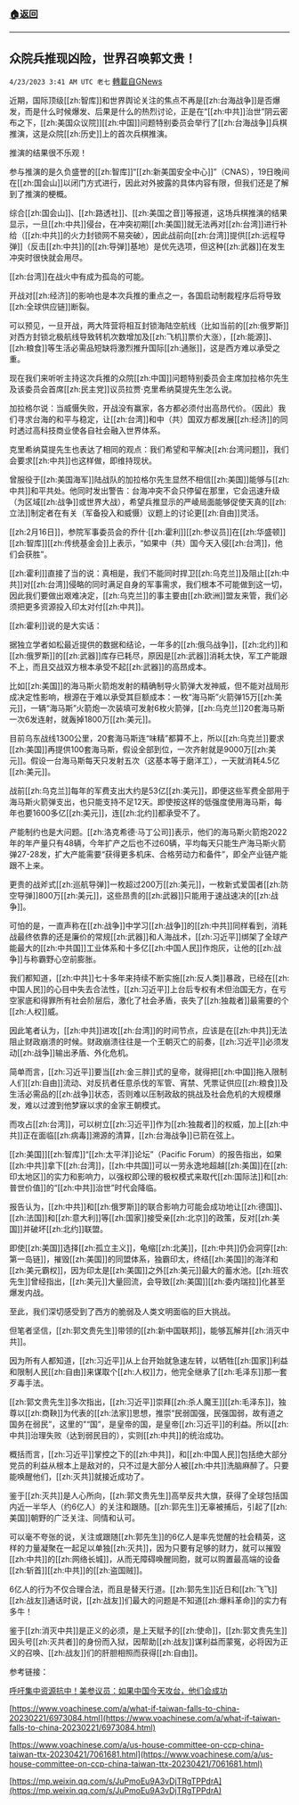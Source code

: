 ###  [:house:返回](README.md)
---


## 众院兵推现凶险，世界召唤郭文贵！
`4/23/2023 3:41 AM UTC 老七` [轉載自GNews](https://gnews.org/articles/1247750)

近期，国际顶级[[zh:智库]]和世界舆论关注的焦点不再是[[zh:台海战争]]是否爆发，而是什么时候爆发、后果是什么的热烈讨论，正是在“[[zh:中共]]治世”阴云密布之下，[[zh:美国众议院]][[zh:中国]]问题特别委员会举行了[[zh:台海战争]]兵棋推演，这是众院[[zh:历史]]上的首次兵棋推演。

推演的结果很不乐观！

参与推演的是久负盛誉的[[zh:智库]]“[[zh:新美国安全中心]]”（CNAS），19日晚间在[[zh:国会山]]以闭门方式进行，因此对外披露的具体内容有限，但我们还是了解到了推演的梗概。

综合[[zh:国会山]]、[[zh:路透社]]、[[zh:美国之音]]等报道，这场兵棋推演的结果显示，一旦[[zh:中共]]侵台，在冲突初期[[zh:美国]]就无法再对[[zh:台湾]]进行补给（[[zh:中共]]的火力封锁网不易突破），因此战前向[[zh:台湾]]提供[[zh:远程导弹]]（反击[[zh:中共]]的[[zh:导弹]]基地）是优先选项，但这种[[zh:武器]]在发生冲突时很快就会用尽。

[[zh:台湾]]在战火中有成为孤岛的可能。

开战对[[zh:经济]]的影响也是本次兵推的重点之一，各国启动制裁程序后将导致[[zh:全球供应链]]断裂。

可以预见，一旦开战，两大阵营将相互封锁海陆空航线（比如当前的[[zh:俄罗斯]]对西方封锁北极航线导致转机次数增加及[[zh:飞机]]票价大涨），[[zh:能源]]、[[zh:粮食]]等生活必需品短缺将激烈推升国际[[zh:通胀]]，这是西方难以承受之重。

现在我们来听听主持这次兵推的众院[[zh:中国]]问题特别委员会主席加拉格尔先生及该委员会首席[[zh:民主党]]议员拉贾·克里希纳莫提先生怎么说。

加拉格尔说：当威慑失败，开战没有赢家，各方都必须付出高昂代价。（因此）我们寻求台海的和平与稳定，让[[zh:台湾]]和中（共）国双方都发展[[zh:经济]]的同时透过高科技商业使各自社会融入世界体系。

克里希纳莫提先生也表达了相同的观点：我们希望和平解决[[zh:台湾问题]]，我们会要求[[zh:中共]]也这样做，即维持现状。

曾服役于[[zh:美国海军]]陆战队的加拉格尔先生显然不相信[[zh:美国]]能够与[[zh:中共]]和平共处。他同时发出警告：台海冲突不会只停留在那里，它会迅速升级（为区域[[zh:战争]]或世界大战），希望兵推显示的严崚局面能够促使天真的[[zh:立法]]制定者在有关（军备投入和威慑）议题上的讨论更[[zh:自由]]灵活。

[[zh:2月16日]]，参院军事委员会的乔什·[[zh:霍利]][[zh:参议员]]在[[zh:华盛顿]][[zh:智库]][[zh:传统基金会]]上表示，“如果中（共）国今天入侵[[zh:台湾]]，他们会获胜”。

[[zh:霍利]]直接了当的说：真相是，我们不能同时捍卫[[zh:乌克兰]]及阻止[[zh:中共]]对[[zh:台湾]]侵略的同时满足自身的军事需求，我们根本不可能做到这一切，因此我们要做出艰难决定，[[zh:乌克兰]]的事主要由[[zh:欧洲]]盟友来管，我们必须把更多资源投入印太对付[[zh:中共]]。

[[zh:霍利]]说的是大实话：

据独立学者如松最近提供的数据和结论，一年多的[[zh:俄乌战争]]，[[zh:北约]]和[[zh:俄罗斯]]的[[zh:武器]]库存已耗尽，原因是[[zh:武器]]消耗太快，军工产能跟不上，而且交战双方根本承受不起[[zh:武器]]的高昂成本。

比如[[zh:美国]]的海马斯火箭炮发射的精确制导火箭弹大发神威，但不能对战局形成决定性影响，根源在于难以承受其巨额成本：一枚“海马斯”火箭弹15万[[zh:美元]]，一辆“海马斯”火箭炮一次装填可发射6枚火箭弹，[[zh:乌克兰]]20套海马斯一次6发连射，就轰掉1800万[[zh:美元]]。

目前乌东战线1300公里，20套海马斯连“味精”都算不上，所以[[zh:乌克兰]]要求[[zh:美国]]再提供100套海马斯，假设全部到位，一次齐射就是9000万[[zh:美元]]。假设一台海马斯每天只发射五次（这基本等于磨洋工），一天就消耗4.5亿[[zh:美元]]。

战前[[zh:乌克兰]]每年的军费支出大约是53亿[[zh:美元]]，即便这些军费全部用于海马斯火箭弹支出，也只能支持不足12天。即使按这样的低强度使用海马斯，每年也要1600多亿[[zh:美元]]，连[[zh:北约]]都承受不了。

产能制约也是大问题。[[zh:洛克希德·马丁公司]]表示，他们的海马斯火箭炮2022年的年产量只有48辆，今年扩产之后也不过60辆，平均每天只能生产海马斯火箭弹27-28发，扩大产能需要“获得更多机床、合格劳动力和备件”，即全产业链产能跟不上来。

更贵的战斧式[[zh:巡航导弹]]一枚超过200万[[zh:美元]]，一枚新式爱国者[[zh:防空导弹]]800万[[zh:美元]]，这些昂贵的[[zh:武器]]只能用于速战速决的[[zh:战争]]。

可怕的是，一直声称在[[zh:战争]]中学习[[zh:战争]]的[[zh:中共]]同样看到，消耗战最终依靠的还是廉价的常规[[zh:武器]]和人海战术，[[zh:习近平]]绑架了全球产能最大的[[zh:中共国]]工业体系和十多亿[[zh:中国人民]]作炮灰，让他的[[zh:战争]]与称霸野心空前膨胀。

我们都知道，[[zh:中共]]七十多年来持续不断实施[[zh:反人类]]暴政，已经在[[zh:中国人民]]的心目中失去合法性，[[zh:习近平]]上台后专权有术但治国无方，在亏空家底和得罪所有社会阶层后，激化了社会矛盾，丧失了[[zh:独裁者]]最需要的个[[zh:人权]]威。

因此笔者认为，[[zh:中共]]进攻[[zh:台湾]]的时间节点，应该是在[[zh:中共]]无法阻止财政崩溃的时候。财政崩溃往往是一个王朝灭亡的前奏，[[zh:习近平]]必须发动[[zh:战争]]输出矛盾、外化危机。

简单而言，[[zh:习近平]]要当[[zh:金三胖]]式的皇帝，就得把[[zh:中国]]拖入限制人们[[zh:自由]]流动、对反抗者任意杀伐的军管、宵禁、凭票证供应[[zh:粮食]]及生活必需品的[[zh:战争]]状态，否则难以压制政敌的挑战及社会危机的大规模爆发，难以过渡到他梦寐以求的金家王朝模式。

而攻占[[zh:台湾]]，可以树立[[zh:习近平]]作为[[zh:独裁者]]的权威，加上[[zh:中共]]正在面临[[zh:病毒]]溯源的清算，[[zh:台海战争]]已箭在弦上。

[[zh:美国]][[zh:智库]]“[[zh:太平洋]]论坛”（Pacific Forum）的报告指出，如果[[zh:中共]]拿下[[zh:台湾]]，[[zh:中共国]]可以一劳永逸地超越[[zh:美国]]在[[zh:印太地区]]的实力和影响力，以强权即公理的极权模式来取代[[zh:国际法]]和[[zh:普世价值]]的“[[zh:中共]]治世”时代会降临。

报告认为，[[zh:中共]]和[[zh:俄罗斯]]的联合影响力可能会成功地让[[zh:德国]]、[[zh:法国]]和[[zh:意大利]]等[[zh:国家]]接受亲[[zh:北京]]的政策，反对[[zh:美国]]并破坏[[zh:北约]]联盟。

即使[[zh:美国]]选择[[zh:孤立主义]]，龟缩[[zh:北美]]，[[zh:中共]]仍会洞穿[[zh:第一岛链]]，摧毁[[zh:美国]]的同盟体系，独霸印太，终结[[zh:美国]]的海洋和[[zh:美元霸权]]，因为印太是[[zh:美国]]之外[[zh:美元]]最大的蓄水池。[[zh:班农先生]]曾经指出，[[zh:美元]]大量回流，会导致[[zh:美国]][[zh:委内瑞拉]]化甚至爆发内战。

至此，我们深切感受到了西方的脆弱及人类文明面临的巨大挑战。

但笔者坚信，[[zh:郭文贵先生]]带领的[[zh:新中国联邦]]，能够瓦解并[[zh:消灭中共]]。

因为所有人都知道，[[zh:习近平]]从上台开始就急速左转，以牺牲[[zh:国家]]利益和限制人民[[zh:自由]]来谋取个[[zh:人权]]力，他完全继承了[[zh:毛泽东]]那一套歹毒手法。 

[[zh:郭文贵先生]]多次指出，[[zh:习近平]]崇拜[[zh:杀人魔王]][[zh:毛泽东]]，独尊以[[zh:商鞅]]为代表的[[zh:法家]]思想，推崇“民弱国强，民强国弱，故有道之国务在弱民”，这里的"“国”，是皇帝的国，是皇帝[[zh:习近平]]的利益。所以[[zh:中共]]治理失败（达到弱民目的），实则[[zh:中共]]的统治成功。

概括而言，[[zh:习近平]]掌控之下的[[zh:中共]]，和[[zh:中国人民]]包括绝大部分党员的利益从根本上是敌对的，只不过是大部分人被[[zh:中共]]洗脑麻醉了。只要能唤醒他们，[[zh:灭共]]就接近成功了。

鉴于[[zh:灭共]]是人心所向，[[zh:郭文贵先生]]高举反共大旗，获得了全球包括国内近一半华人（约6亿人）的关注和跟随。[[zh:郭先生]]无辜被捕后，引起了[[zh:美国]]朝野的广泛关注、同情和认可。

可以毫不夸张的说，关注或跟随[[zh:郭先生]]的6亿人是率先觉醒的社会精英，这样的力量凝聚在一起足以单独[[zh:灭共]]，因为只要有足够的财力，就可以摧毁[[zh:中共]]的[[zh:网络长城]]，从而无障碍唤醒同胞，就可以购置最高端的设备[[zh:斩首]][[zh:中共]]的[[zh:盗国贼]]。

6亿人的行为不仅合理合法，而且是替天行道。[[zh:郭先生]]近日和[[zh:飞飞]][[zh:战友]]通话时说，[[zh:战友]]们最大的问题是不知道[[zh:爆料革命]]的实力有多牛！

鉴于[[zh:消灭中共]]是正义的必须，是上天赋予的[[zh:使命]]，[[zh:郭文贵先生]]因头号[[zh:灭共者]]的身份而入狱，因帮助[[zh:战友]]谋利益而蒙冤，必将因为正义的召唤、[[zh:战友]]们的肝胆相照而获得[[zh:自由]]。

  
  参考链接：

[呼吁集中资源抗中！美参议员：如果中国今天攻台，他们会成功](https://www.voachinese.com/a/us-senator-hawley-warns-china-would-prevail-if-it-invaded-taiwan-today-20230217/6968504.html) 

[https://www.voachinese.com/a/what-if-taiwan-falls-to-china-20230221/6973084.html](https://www.voachinese.com/a/what-if-taiwan-falls-to-china-20230221/6973084.html)

[https://www.voachinese.com/a/us-house-committee-on-ccp-china-taiwan-ttx-20230421/7061681.html](https://www.voachinese.com/a/us-house-committee-on-ccp-china-taiwan-ttx-20230421/7061681.html)

[https://mp.weixin.qq.com/s/JuPmoEu9A3vDjTRgTPPdrA](https://mp.weixin.qq.com/s/JuPmoEu9A3vDjTRgTPPdrA)

  

